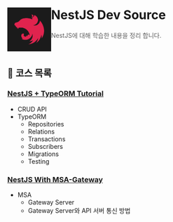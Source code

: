 # NestJS Dev Source <img src="./nestjs.png" align=left width="100" alt="Logo" />

> NestJS에 대해 학습한 내용을 정리 합니다.

<br/>

## 🌿 코스 목록

### [NestJS + TypeORM Tutorial](https://github.com/tjrehdrms123/nest-typeorm-tutorial)

- CRUD API
- TypeORM
  - Repositories
  - Relations
  - Transactions
  - Subscribers
  - Migrations
  - Testing

### [NestJS With MSA-Gateway](https://github.com/tjrehdrms123/nest-msa-gateway)

- MSA
  - Gateway Server
  - Gateway Server와 API 서버 통신 방법
